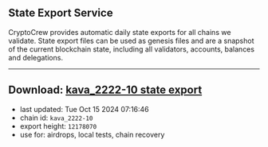 ## State Export Service
CryptoCrew provides automatic daily state exports for all chains we validate. State export files can be used as genesis files and are a snapshot of the current blockchain state, including all validators, accounts, balances and delegations.

---
**Download: [kava_2222-10 state export](https://dl-eu2.ccvalidators.com/SERVICE/kava/kava_2222-10_export_12178070.json)**
---

- last updated: Tue Oct 15 2024 07:16:46
- chain id: `kava_2222-10`
- export height: `12178070`
- use for: airdrops, local tests, chain recovery
